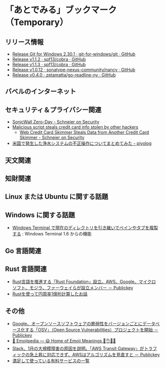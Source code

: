 # 「あとでみる」ブックマーク（Temporary）


## リリース情報

- [Release Git for Windows 2.30.1 · git-for-windows/git · GitHub](https://github.com/git-for-windows/git/releases/tag/v2.30.1.windows.1)
- [Release v1.1.2 · spf13/cobra · GitHub](https://github.com/spf13/cobra/releases/tag/v1.1.2)
- [Release v1.1.3 · spf13/cobra · GitHub](https://github.com/spf13/cobra/releases/tag/v1.1.3)
- [Release v1.0.12 · sonatype-nexus-community/nancy · GitHub](https://github.com/sonatype-nexus-community/nancy/releases/tag/v1.0.12)
- [Release v0.4.0 · zetamatta/go-readline-ny · GitHub](https://github.com/zetamatta/go-readline-ny/releases/tag/v0.4.0)

## バベルのインターネット


## セキュリティ＆プライバシー関連

- [SonicWall Zero-Day - Schneier on Security](https://www.schneier.com/blog/archives/2021/02/sonicwall-zero-day.html)
- [Malicious script steals credit card info stolen by other hackers](https://www.bleepingcomputer.com/news/security/malicious-script-steals-credit-card-info-stolen-by-other-hackers/)
    - [Web Credit Card Skimmer Steals Data from Another Credit Card Skimmer - Schneier on Security](https://www.schneier.com/blog/archives/2021/02/web-credit-card-skimmer-steals-data-from-another-credit-card-skimmer.html)
- [米国で発生した浄水システムの不正操作についてまとめてみた - piyolog](https://piyolog.hatenadiary.jp/entry/2021/02/10/181319)

## 天文関連


## 知財関連


## Linux または Ubuntu に関する話題


## Windows に関する話題

- [Windows Terminal で現在のディレクトリを引き継いでペインやタブを複製する](https://zenn.dev/negokaz/articles/windows-terminal-osc_9_9) : Windows Terminal 1.6 からの機能

## Go 言語関連


## Rust 言語関連

- [Rust言語を推進する「Rust Foundation」設立。AWS、Google、マイクロソフト、モジラ、ファーウェイらが設立メンバー － Publickey](https://www.publickey1.jp/blog/21/rustrust_foundationawsgoogle.html)
- [Rustを使って円周率1億桁計算したお話](https://zenn.dev/uu/articles/48e2d4098b6aca)

## その他

- [Google、オープンソースソフトウェアの脆弱性をバージョンごとにデータベース化する「OSV」（Open Source Vulnerabilities）プロジェクトを開始 － Publickey](https://www.publickey1.jp/blog/21/googleosvopen_source_vulnerabilities.html)
- [📙 Emojipedia — 😃 Home of Emoji Meanings 💁👌🎍😍](https://emojipedia.org/)
- [Slack、1月の大規模障害の原因を説明。「AWS Transit Gateway」がトラフィックの急上昇に対応できず、AWSはアルゴリズムを見直すと － Publickey](https://www.publickey1.jp/blog/21/slack1aws_transit_gatewayaws.html)
- [満足して使っている有料サービスの一覧](https://zenn.dev/catnose99/scraps/d7ef29424cbaef)

<!-- eof -->
